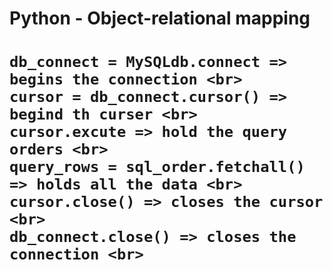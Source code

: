 <h1> Python - Object-relational mapping <h1>

	db_connect = MySQLdb.connect => begins the connection <br>
	cursor = db_connect.cursor() => begind th curser <br>
	cursor.excute => hold the query orders <br>
	query_rows = sql_order.fetchall() => holds all the data <br>
	cursor.close() => closes the cursor <br>
	db_connect.close() => closes the connection <br>
